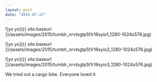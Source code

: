 ```yaml
---
layout: post
date: "2015-07-22"
---
```


![yo yo]({{ site.baseurl }}/assets/images/2015/tumblr_nrvtsgtp5t1r16syio1_1280-1024x576.jpg)

![yo yo]({{ site.baseurl }}/assets/images/2015/tumblr_nrvtsgtp5t1r16syio2_1280-1024x576.jpg)

![yo yo]({{ site.baseurl }}/assets/images/2015/tumblr_nrvtsgtp5t1r16syio3_1280-1024x576.jpg)

We tried out a cargo bike. Everyone loved it.
